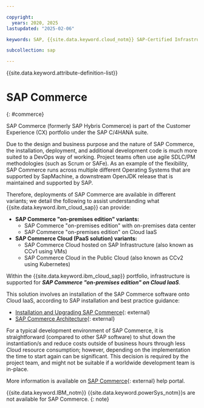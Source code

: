 ```yaml
---

copyright:
  years: 2020, 2025
lastupdated: "2025-02-06"

keywords: SAP, {{site.data.keyword.cloud_notm}} SAP-Certified Infrastructure, {{site.data.keyword.ibm_cloud_sap}}, SAP Workloads

subcollection: sap

---
```


{{site.data.keyword.attribute-definition-list}}

# SAP Commerce
{: #commerce}

SAP Commerce (formerly SAP Hybris Commerce) is part of the Customer Experience (CX) portfolio under the SAP C/4HANA suite.

Due to the design and business purpose and the nature of SAP Commerce, the installation, deployment, and additional development code is much more suited to a DevOps way of working. Project teams often use agile SDLC/PM methodologies (such as Scrum or SAFe). As an example of the flexibility, SAP Commerce runs across multiple different Operating Systems that are supported by SapMachine, a downstream OpenJDK release that is maintained and supported by SAP.

Therefore, deployments of SAP Commerce are available in different variants; we detail the following to assist understanding what {{site.data.keyword.ibm_cloud_sap}} can provide:

- **SAP Commerce "on-premises edition" variants:**
   - SAP Commerce "on-premises edition" with on-premises data center
   - SAP Commerce "on-premises edition" on Cloud IaaS
- **SAP Commerce Cloud (PaaS solution) variants:**
   - SAP Commerce Cloud hosted on SAP Infrastructure (also known as CCv1 using VMs)
   - SAP Commerce Cloud in the Public Cloud (also known as CCv2 using Kubernetes)

Within the {{site.data.keyword.ibm_cloud_sap}} portfolio, infrastructure is supported for **_SAP Commerce "on-premises edition" on Cloud IaaS_**.

This solution involves an installation of the SAP Commerce software onto Cloud IaaS, according to SAP installation and best practice guidance:
- [Installation and Upgrading SAP Commerce](https://help.sap.com/docs/SAP_COMMERCE/a74589c3a81a4a95bf51d87258c0ab15/8bf5a611866910149242e1a3a41eb9af.html){: external}
- [SAP Commerce Architecture](https://help.sap.com/docs/SAP_COMMERCE/b490bb4e85bc42a7aa09d513d0bcb18e/8b5588d8866910149d4eb5f99c75b6b4.html){: external}

For a typical development environment of SAP Commerce, it is straightforward (compared to other SAP software) to shut down the instantiation/s and reduce costs outside of business hours through less Cloud resource consumption; however, depending on the implementation the time to start again can be significant. This decision is required by the project team, and might not be suitable if a worldwide development team is in-place.

More information is available on [SAP Commerce](https://help.sap.com/docs/SAP_COMMERCE){: external} help portal.

{{site.data.keyword.IBM_notm}} {{site.data.keyword.powerSys_notm}}s are not available for SAP Commerce.
{: note}
